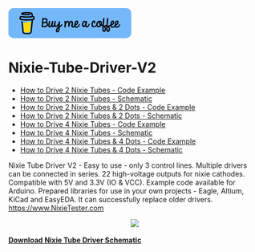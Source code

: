 <a href="https://www.buymeacoffee.com/marcinsaj"><img src="https://github.com/marcinsaj/marcinsaj/blob/main/Buy-me-a-coffee.png" /></a> 
</br>

# Nixie-Tube-Driver-V2
* <a target="_blank" href="https://github.com/marcinsaj/Nixie-Tube-Driver-V2/blob/master/example/Nixie-Tube-Driver-V2-Example-1.ino">How to Drive 2 Nixie Tubes - Code Example</a>
* <a target="_blank" href="https://github.com/marcinsaj/Nixie-Tube-Driver-V2/blob/master/datasheet/How-To-Drive-2-Nixie-Tubes-Nixie-Tube-Driver-V2.pdf">How to Drive 2 Nixie Tubes - Schematic</a>
* <a target="_blank" href="https://github.com/marcinsaj/Nixie-Tube-Driver-V2/blob/master/example/Nixie-Tube-Driver-V2-Example-2.ino">How to Drive 2 Nixie Tubes & 2 Dots - Code Example</a>
* <a target="_blank" href="https://github.com/marcinsaj/Nixie-Tube-Driver-V2/blob/master/datasheet/How-To-Drive-2-Nixie-Tubes-2-Dots-Nixie-Tube-Driver-V2.pdf">How to Drive 2 Nixie Tubes & 2 Dots - Schematic</a>
* <a target="_blank" href="https://github.com/marcinsaj/Nixie-Tube-Driver-V2/blob/master/example/Nixie-Tube-Driver-V2-Example-3.ino">How to Drive 4 Nixie Tubes - Code Example</a>
* <a target="_blank" href="https://github.com/marcinsaj/Nixie-Tube-Driver-V2/blob/master/datasheet/How-To-Drive-4-Nixie-Tubes-Nixie-Tube-Driver-V2.pdf">How to Drive 4 Nixie Tubes - Schematic</a>
* <a target="_blank" href="https://github.com/marcinsaj/Nixie-Tube-Driver-V2/blob/master/example/Nixie-Tube-Driver-V2-Example-4.ino">How to Drive 4 Nixie Tubes & 4 Dots - Code Example</a>
* <a target="_blank" href="https://github.com/marcinsaj/Nixie-Tube-Driver-V2/blob/master/datasheet/How-To-Drive-4-Nixie-Tubes-4-Dots-Nixie-Tube-Driver-V2.pdf">How to Drive 4 Nixie Tubes & 4 Dots - Schematic</a>


Nixie Tube Driver V2 - Easy to use - only 3 control lines. Multiple drivers can be connected in series. 22 high-voltage outputs for nixie cathodes. Compatible with 5V and 3.3V (IO &amp; VCC). Example code available for Arduino. Prepared libraries for use in your own projects - Eagle, Altium, KiCad and EasyEDA. It can successfully replace older drivers. https://www.NixieTester.com

<p align="center"><img src="https://github.com/marcinsaj/Nixie-Tube-Driver-V2/blob/master/extras/Nixie-Tube-Driver-V2-Schematic.png"></p>

**<a href="https://github.com/marcinsaj/Nixie-Tube-Driver-V2/raw/master/datasheet/Nixie-Tube-Driver-V2-Schematic.pdf">Download Nixie Tube Driver Schematic</a>**
